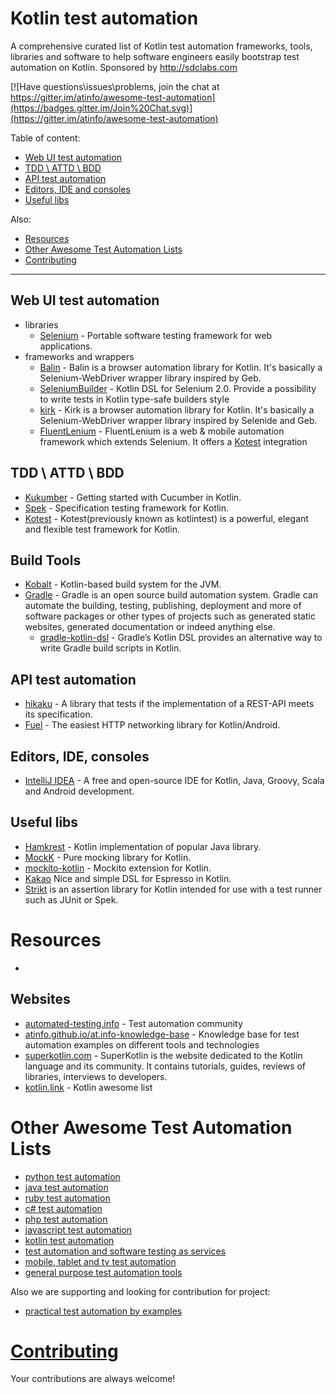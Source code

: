 # Kotlin test automation

A comprehensive curated list of Kotlin test automation frameworks, tools, libraries and software to help software engineers easily bootstrap test automation on Kotlin. Sponsored by http://sdclabs.com

[![Have questions\issues\problems, join the chat at https://gitter.im/atinfo/awesome-test-automation](https://badges.gitter.im/Join%20Chat.svg)](https://gitter.im/atinfo/awesome-test-automation)

Table of content:

- [Web UI test automation](#web-ui-test-automation)
- [TDD \ ATTD \ BDD](#tdd--atdd--bdd)
- [API test automation](#api-test-automation)
- [Editors, IDE and consoles](#editors-ide-consoles)
- [Useful libs](#useful-libs)

Also:

- [Resources](#resources)
- [Other Awesome Test Automation Lists](#other-awesome-test-automation-lists)
- [Contributing](#contributing)

---

## Web UI test automation

- libraries
    * [Selenium](http://docs.seleniumhq.org/) - Portable software testing framework for web applications.
- frameworks and wrappers
    * [Balin](https://github.com/EPadronU/balin) - Balin is a browser automation library for Kotlin. It's basically a Selenium-WebDriver wrapper library inspired by Geb.
    * [SeleniumBuilder](https://github.com/qwertukg/SeleniumBuilder) - Kotlin DSL for Selenium 2.0. Provide a possibility to write tests in Kotlin type-safe builders style
    * [kirk](https://github.com/SergeyPirogov/kirk) - Kirk is a browser automation library for Kotlin. It's basically a Selenium-WebDriver wrapper library inspired by Selenide and Geb.
    * [FluentLenium](https://fluentlenium.com/docs/test-runners/#kotest) - FluentLenium is a web & mobile automation framework which extends Selenium. It offers a [Kotest](https://github.com/kotest/kotest) integration

## TDD \ ATTD \ BDD

* [Kukumber](https://github.com/mlvandijk/kukumber-skeleton) - Getting started with Cucumber in Kotlin.
* [Spek](https://www.spekframework.org/) - Specification testing framework for Kotlin.
* [Kotest](https://github.com/kotest/kotest) - Kotest(previously known as kotlintest) is a powerful, elegant and flexible test framework for Kotlin.

## Build Tools
* [Kobalt](http://beust.com/kobalt/home/index.html) - Kotlin-based build system for the JVM.
* [Gradle](https://gradle.org/) - Gradle is an open source build automation system. Gradle can automate the building, testing, publishing, deployment and more of software packages or other types of projects such as generated static websites, generated documentation or indeed anything else.
    - [gradle-kotlin-dsl](https://docs.gradle.org/current/userguide/kotlin_dsl.html) - Gradle’s Kotlin DSL provides an alternative way to write Gradle build scripts in Kotlin.

## API test automation

* [hikaku](https://github.com/codecentric/hikaku) - A library that tests if the implementation of a REST-API meets its specification.
* [Fuel](https://github.com/kittinunf/fuel) - The easiest HTTP networking library for Kotlin/Android.

## Editors, IDE, consoles

* [IntelliJ IDEA](https://www.jetbrains.com/idea/) - A free and open-source IDE for Kotlin, Java, Groovy, Scala and Android development.

## Useful libs
* [Hamkrest](https://github.com/npryce/hamkrest) - Kotlin implementation of popular Java library.
* [MockK](https://mockk.io/) - Pure mocking library for Kotlin.
* [mockito-kotlin](https://github.com/nhaarman/mockito-kotlin) - Mockito extension for Kotlin.
* [Kakao](https://github.com/agoda-com/Kakao) Nice and simple DSL for Espresso in Kotlin.
* [Strikt](https://strikt.io/) is an assertion library for Kotlin intended for use with a test runner such as JUnit or Spek.

# Resources

-

## Websites

* [automated-testing.info](http://automated-testing.info) - Test automation community
* [atinfo.github.io/at.info-knowledge-base](http://atinfo.github.io/at.info-knowledge-base/)  - Knowledge base for test automation examples on different tools and technologies
* [superkotlin.com](https://superkotlin.com/) - SuperKotlin is the website dedicated to the Kotlin language and its community. It contains tutorials, guides, reviews of libraries, interviews to developers.
* [kotlin.link](https://kotlin.link/) - Kotlin awesome list

# Other Awesome Test Automation Lists

* [python test automation](https://github.com/atinfo/awesome-test-automation/blob/master/python-test-automation.md)
* [java test automation](https://github.com/atinfo/awesome-test-automation/blob/master/java-test-automation.md)
* [ruby test automation](https://github.com/atinfo/awesome-test-automation/blob/master/ruby-test-automation.md)
* [c# test automation](https://github.com/atinfo/awesome-test-automation/blob/master/c%23-test-automation.md)
* [php test automation](https://github.com/atinfo/awesome-test-automation/blob/master/php-test-automation.md)
* [javascript test automation](https://github.com/atinfo/awesome-test-automation/blob/master/javascript-test-automation.md)
* [kotlin test automation](https://github.com/atinfo/awesome-test-automation/blob/master/kotlin-test-automation.md)
* [test automation and software testing as services](https://github.com/atinfo/awesome-test-automation/blob/master/automation-and-testing-as-service.md)
* [mobile, tablet and tv test automation](https://github.com/atinfo/awesome-test-automation/blob/master/mobile-test-automation.md)
* [general purpose test automation tools](https://github.com/atinfo/awesome-test-automation/blob/master/general-purpose-test-automation-tools.md)

Also we are supporting and looking for contribution for project:

* [practical test automation by examples](https://github.com/atinfo/at.info-knowledge-base)

# [Contributing](https://github.com/atinfo/awesome-test-automation/blob/master/CONTRIBUTING.md)
Your contributions are always welcome!
